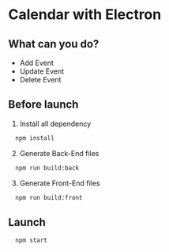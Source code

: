 # Calendar with Electron

## What can you do?
- Add Event
- Update Event
- Delete Event

## Before launch

1. Install all dependency

```bash
  npm install
```

2. Generate Back-End files

```bash
  npm run build:back
```

3. Generate Front-End files

```bash
  npm run build:front
```

## Launch

```bash
  npm start
```